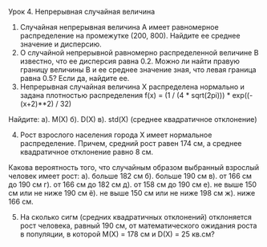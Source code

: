 Урок 4. Непрерывная случайная величина

1. Случайная непрерывная величина A имеет равномерное распределение на промежутке (200, 800). Найдите ее среднее значение и дисперсию.
2. О случайной непрерывной равномерно распределенной величине B известно, что ее дисперсия равна 0.2. Можно ли найти правую границу величины B и ее среднее значение зная, что левая граница равна 0.5? Если да, найдите ее.
3. Непрерывная случайная величина X распределена нормально и задана плотностью распределения 
f(x) = (1 / (4 * sqrt(2pi))) * exp((-(x+2)**2) / 32)


Найдите:
а). M(X)
б). D(X)
в). std(X) (среднее квадратичное отклонение)

4. Рост взрослого населения города X имеет нормальное распределение.
Причем, средний рост равен 174 см, а среднее квадратичное отклонение равно 8 см.

Какова вероятность того, что случайным образом выбранный взрослый человек имеет рост:
а). больше 182 см
б). больше 190 см
в). от 166 см до 190 см
г). от 166 см до 182 см
д). от 158 см до 190 см
е). не выше 150 см или не ниже 190 см
ё). не выше 150 см или не ниже 198 см
ж). ниже 166 см.

5. На сколько сигм (средних квадратичных отклонений) отклоняется рост человека, равный 190 см, от математического ожидания роста в популяции, в которой M(X) = 178 см и D(X) = 25 кв.см?